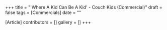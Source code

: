 +++
title = "'Where A Kid Can Be A Kid' - Couch Kids (Commercial)"
draft = false
tags = [Commercials]
date = ""

[Article]
contributors = []
gallery = []
+++